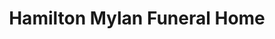 ---
title: "Hamilton Mylan Funeral Home"
url: /vancouver/hamilton-mylan-funeral-home/
shop: funeral directors
---